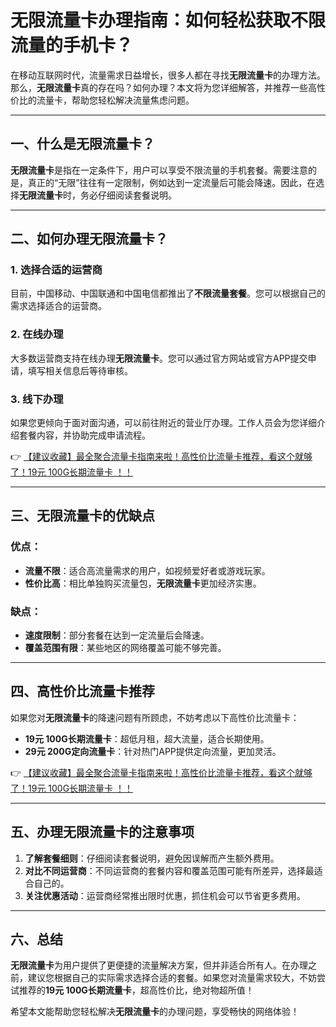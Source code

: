 # 无限流量卡办理指南：如何轻松获取不限流量的手机卡？

在移动互联网时代，流量需求日益增长，很多人都在寻找**无限流量卡**的办理方法。那么，**无限流量卡**真的存在吗？如何办理？本文将为您详细解答，并推荐一些高性价比的流量卡，帮助您轻松解决流量焦虑问题。

---

## 一、什么是无限流量卡？

**无限流量卡**是指在一定条件下，用户可以享受不限流量的手机套餐。需要注意的是，真正的“无限”往往有一定限制，例如达到一定流量后可能会降速。因此，在选择**无限流量卡**时，务必仔细阅读套餐说明。

---

## 二、如何办理无限流量卡？

### 1. 选择合适的运营商
目前，中国移动、中国联通和中国电信都推出了**不限流量套餐**。您可以根据自己的需求选择适合的运营商。

### 2. 在线办理
大多数运营商支持在线办理**无限流量卡**。您可以通过官方网站或官方APP提交申请，填写相关信息后等待审核。

### 3. 线下办理
如果您更倾向于面对面沟通，可以前往附近的营业厅办理。工作人员会为您详细介绍套餐内容，并协助完成申请流程。

👉 [【建议收藏】最全聚合流量卡指南来啦！高性价比流量卡推荐，看这个就够了！19元 100G长期流量卡 ！！](https://bit.ly/Liuliangka)

---

## 三、无限流量卡的优缺点

### 优点：
- **流量不限**：适合高流量需求的用户，如视频爱好者或游戏玩家。
- **性价比高**：相比单独购买流量包，**无限流量卡**更加经济实惠。

### 缺点：
- **速度限制**：部分套餐在达到一定流量后会降速。
- **覆盖范围有限**：某些地区的网络覆盖可能不够完善。

---

## 四、高性价比流量卡推荐

如果您对**无限流量卡**的降速问题有所顾虑，不妨考虑以下高性价比流量卡：
- **19元 100G长期流量卡**：超低月租，超大流量，适合长期使用。
- **29元 200G定向流量卡**：针对热门APP提供定向流量，更加灵活。

👉 [【建议收藏】最全聚合流量卡指南来啦！高性价比流量卡推荐，看这个就够了！19元 100G长期流量卡 ！！](https://bit.ly/Liuliangka)

---

## 五、办理无限流量卡的注意事项

1. **了解套餐细则**：仔细阅读套餐说明，避免因误解而产生额外费用。
2. **对比不同运营商**：不同运营商的套餐内容和覆盖范围可能有所差异，选择最适合自己的。
3. **关注优惠活动**：运营商经常推出限时优惠，抓住机会可以节省更多费用。

---

## 六、总结

**无限流量卡**为用户提供了更便捷的流量解决方案，但并非适合所有人。在办理之前，建议您根据自己的实际需求选择合适的套餐。如果您对流量需求较大，不妨尝试推荐的**19元 100G长期流量卡**，超高性价比，绝对物超所值！

希望本文能帮助您轻松解决**无限流量卡**的办理问题，享受畅快的网络体验！